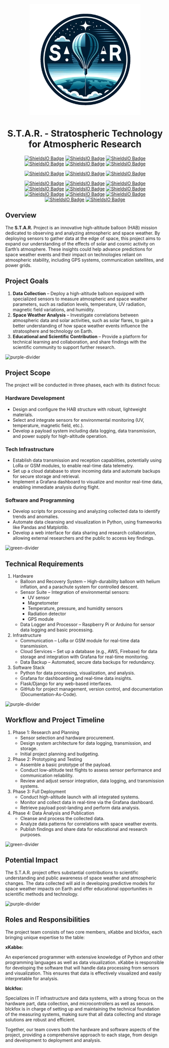 <p align="center"><img src="assets/star_logo.png" style="width: 350px; height: 350px;" alt=""></p>

<h1 align="center">S.T.A.R. - Stratospheric Technology for Atmospheric Research</h1>

<p align="center">
   <a href="https://www.python.org/">
      <img alt="ShieldsIO Badge" src="https://img.shields.io/badge/Python-3.12-44cc11?logo=python" /></a>
   <a href="https://www.postgresql.org/">
      <img alt="ShieldsIO Badge" src="https://img.shields.io/badge/FastAPI-grey?logo=fastapi" /></a>
   <a href="https://www.postgresql.org/">
      <img alt="ShieldsIO Badge" src="https://img.shields.io/badge/Grafana-grey?logo=grafana" /></a>
   <a href="https://www.postgresql.org/">
      <img alt="ShieldsIO Badge" src="https://img.shields.io/badge/PostgreSQL-grey?logo=postgresql" /></a>
   <a href="https://www.postgresql.org/">
      <img alt="ShieldsIO Badge" src="https://img.shields.io/badge/InfluxDB-grey?logo=influxdb" /></a>
   <a href="https://www.postgresql.org/">
      <img alt="ShieldsIO Badge" src="https://img.shields.io/badge/Docker-grey?logo=docker" /></a>
</p>

<p align="center">
   <a href="https://github.com/xKabbe/star/blob/master/LICENSE">
      <img alt="ShieldsIO Badge" src="https://img.shields.io/github/license/xKabbe/star?label=License&color=yellow" /></a>
   <a href="https://github.com/xKabbe/star/issues?q=is%3Aissue+is%3Aopen+">
      <img alt="ShieldsIO Badge" src="https://img.shields.io/github/issues-search/xKabbe/star?query=is%3Aopen+is%3Aissue&label=Open%20Issues&color=yellow"></a>
   <a href="https://github.com/xKabbe/star/issues?q=is%3Aissue+is%3Aclosed">
      <img alt="ShieldsIO Badge" src="https://img.shields.io/github/issues-search/xKabbe/star?query=is%3Aissue+is%3Aclosed&label=Closed%20Issues&color=green"></a>
</p>

<p align="center">
   <a href="https://github.com/xKabbe/star/milestone/1">
      <img alt="ShieldsIO Badge" src="https://img.shields.io/github/milestones/progress-percent/xKabbe/star/1"></a>
   <a href="https://github.com/xKabbe/star/milestone/2">
      <img alt="ShieldsIO Badge" src="https://img.shields.io/github/milestones/progress-percent/xKabbe/star/2"></a>
   <a href="https://github.com/xKabbe/star/milestone/3">
      <img alt="ShieldsIO Badge" src="https://img.shields.io/github/milestones/progress-percent/xKabbe/star/3"></a>
   <a href="https://github.com/xKabbe/star/milestone/11">
      <img alt="ShieldsIO Badge" src="https://img.shields.io/github/milestones/progress-percent/xKabbe/star/11"></a>
   <a href="https://github.com/xKabbe/star/milestone/4">
      <img alt="ShieldsIO Badge" src="https://img.shields.io/github/milestones/progress-percent/xKabbe/star/4"></a>
   <a href="https://github.com/xKabbe/star/milestone/5">
      <img alt="ShieldsIO Badge" src="https://img.shields.io/github/milestones/progress-percent/xKabbe/star/5"></a>
   <a href="https://github.com/xKabbe/star/milestone/6">
      <img alt="ShieldsIO Badge" src="https://img.shields.io/github/milestones/progress-percent/xKabbe/star/6"></a>
   <a href="https://github.com/xKabbe/star/milestone/7">
      <img alt="ShieldsIO Badge" src="https://img.shields.io/github/milestones/progress-percent/xKabbe/star/7"></a>
   <a href="https://github.com/xKabbe/star/milestone/8">
      <img alt="ShieldsIO Badge" src="https://img.shields.io/github/milestones/progress-percent/xKabbe/star/8"></a>
   <a href="https://github.com/xKabbe/star/milestone/9">
      <img alt="ShieldsIO Badge" src="https://img.shields.io/github/milestones/progress-percent/xKabbe/star/9"></a>
   <a href="https://github.com/xKabbe/star/milestone/10">
      <img alt="ShieldsIO Badge" src="https://img.shields.io/github/milestones/progress-percent/xKabbe/star/10"></a>
</p>

## Overview

The **S.T.A.R.** Project is an innovative high-altitude balloon (HAB) mission dedicated to observing and analyzing atmospheric and space weather.
By deploying sensors to gather data at the edge of space, this project aims to expand our understanding of the effects of solar and cosmic activity on Earth’s atmosphere.
These insights could help advance predictions for space weather events and their impact on technologies reliant on atmospheric stability, including GPS systems, communication satellites, and power grids.

## Project Goals

1. **Data Collection** – Deploy a high-altitude balloon equipped with specialized sensors to measure atmospheric and space weather parameters, such as radiation levels, temperature, UV radiation, magnetic field variations, and humidity.
2. **Space Weather Analysis** – Investigate correlations between atmospheric data and solar activities, such as solar flares, to gain a better understanding of how space weather events influence the stratosphere and technology on Earth.
3. **Educational and Scientific Contribution** – Provide a platform for technical learning and collaboration, and share findings with the scientific community to support further research.

![purple-divider](https://user-images.githubusercontent.com/7065401/52071927-c1cd7100-2562-11e9-908a-dde91ba14e59.png)

## Project Scope

The project will be conducted in three phases, each with its distinct focus:

### Hardware Development

* Design and configure the HAB structure with robust, lightweight materials.
* Select and integrate sensors for environmental monitoring (UV, temperature, magnetic field, etc.).
* Develop a payload system including data logging, data transmission, and power supply for high-altitude operation.

### Tech Infrastructure

* Establish data transmission and reception capabilities, potentially using LoRa or GSM modules, to enable real-time data telemetry.
* Set up a cloud database to store incoming data and automate backups for secure storage and retrieval.
* Implement a Grafana dashboard to visualize and monitor real-time data, enabling immediate analysis during flight.

### Software and Programming

* Develop scripts for processing and analyzing collected data to identify trends and anomalies.
* Automate data cleansing and visualization in Python, using frameworks like Pandas and Matplotlib.
* Develop a web interface for data sharing and research collaboration, allowing external researchers and the public to access key findings.

![green-divider](https://user-images.githubusercontent.com/7065401/52071924-c003ad80-2562-11e9-8297-1c6595f8a7ff.png)

## Technical Requirements

1. Hardware
   * Balloon and Recovery System – High-durability balloon with helium inflation, and a parachute system for controlled descent.
   * Sensor Suite – Integration of environmental sensors:
     * UV sensor
     * Magnetometer
     * Temperature, pressure, and humidity sensors
     * Radiation detector
     * GPS module
   * Data Logger and Processor – Raspberry Pi or Arduino for sensor data logging and basic processing.
2. Infrastructure
   * Communication – LoRa or GSM module for real-time data transmission.
   * Cloud Services – Set up a database (e.g., AWS, Firebase) for data storage and integration with Grafana for real-time monitoring.
   * Data Backup – Automated, secure data backups for redundancy.
3. Software Stack
   * Python for data processing, visualization, and analysis.
   * Grafana for dashboarding and real-time data insights.
   * Flask/Django for any web-based interfaces.
   * GitHub for project management, version control, and documentation (Documentation-As-Code).

![purple-divider](https://user-images.githubusercontent.com/7065401/52071927-c1cd7100-2562-11e9-908a-dde91ba14e59.png)

## Workflow and Project Timeline

1. Phase 1: Research and Planning
   * Sensor selection and hardware procurement.
   * Design system architecture for data logging, transmission, and storage.
   * Initial project planning and budgeting.
2. Phase 2: Prototyping and Testing
   * Assemble a basic prototype of the payload.
   * Conduct low-altitude test flights to assess sensor performance and communication reliability.
   * Review and adjust sensor integration, data logging, and transmission systems.
3. Phase 3: Full Deployment
   * Conduct high-altitude launch with all integrated systems.
   * Monitor and collect data in real-time via the Grafana dashboard.
   * Retrieve payload post-landing and perform data analysis.
4. Phase 4: Data Analysis and Publication
   * Cleanse and process the collected data.
   * Analyze data patterns for correlations with space weather events.
   * Publish findings and share data for educational and research purposes.

![green-divider](https://user-images.githubusercontent.com/7065401/52071924-c003ad80-2562-11e9-8297-1c6595f8a7ff.png)

## Potential Impact

The S.T.A.R. project offers substantial contributions to scientific understanding and public awareness of space weather and atmospheric changes.
The data collected will aid in developing predictive models for space weather impacts on Earth and offer educational opportunities in scientific methods and technology.

![purple-divider](https://user-images.githubusercontent.com/7065401/52071927-c1cd7100-2562-11e9-908a-dde91ba14e59.png)

## Roles and Responsibilities

The project team consists of two core members, xKabbe and blckfox, each bringing unique expertise to the table:

**xKabbe:**

An experienced programmer with extensive knowledge of Python and other programming languages as well as data visualization.
xKabbe is responsible for developing the software that will handle data processing from sensors and visualization.
This ensures that data is effectively visualized and easily interpretable for analysis.

**blckfox:**

Specializes in IT infrastructure and data systems, with a strong focus on the hardware part, data collection, and microcontrollers as well as sensors.
blckfox is in charge of setting up and maintaining the technical foundation of the measuring systems, making sure that all data collecting and storage solutions are robust and efficient.

Together, our team covers both the hardware and software aspects of the project, providing a comprehensive approach to each stage, from design and development to deployment and analysis.